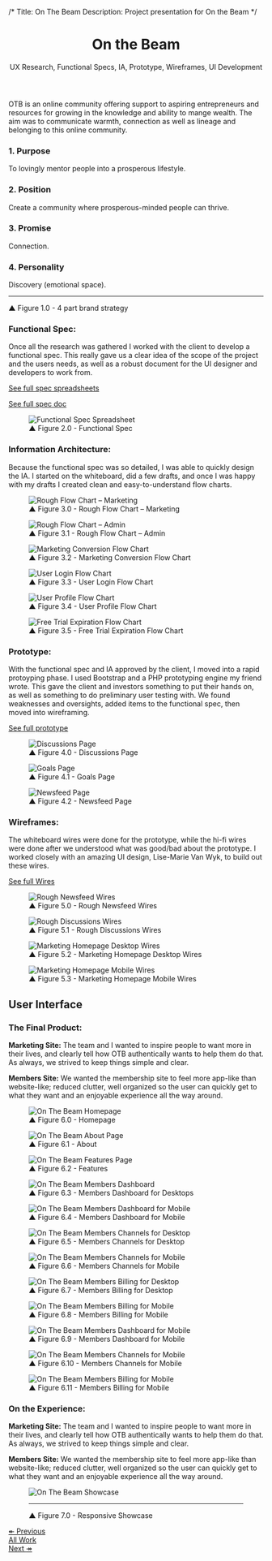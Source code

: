 /*
Title: On The Beam
Description: Project presentation for On the Beam
*/

<header class="page-header text-center">
	<div class="container">
		<div class="row">
			<div class="col-xs-12">
				<h1 class="title">On the Beam</h1>
				<div class="page-header-subtitle">UX Research, Functional Specs, IA, Prototype, Wireframes, UI Development</div>
			</div>
		</div>
	</div>
</header>

<!-- Project Intro -->
<section class="piece-intro bg-brand-white">
	<div class="container">
		<div class="row">
			<div class="col-md-8 col-md-offset-2">
				<p class="text-center lead libre">OTB is an online community offering support to aspiring entrepreneurs and resources for growing in the knowledge and ability to mange wealth. The aim was to communicate warmth, connection as well as lineage and belonging to this online community.</p>
			</div>
			<div class="col-sm-3">
				<h3 class="libre h4">1. Purpose</h3>
				<p>To lovingly mentor people into a prosperous lifestyle.</p>
			</div>
			<div class="col-sm-3">
				<h3 class="libre h4">2. Position</h3>
				<p>Create a community where prosperous-minded people can thrive.</p>
			</div>
			<div class="col-sm-3">
				<h3 class="libre h4">3. Promise</h3>
				<p>Connection.</p>
			</div>
			<div class="col-sm-3">
				<h3 class="libre h4">4. Personality</h3>
				<p>Discovery (emotional space).</p>
			</div>
		</div>
		<hr>
		<div class="row">
			<div class="col-xs-12">
				<figcaption class="libre"><span class="up-triangle">&#9650;</span> Figure 1.0 - 4 part brand strategy</figcaption>
			</div>
		</div>
	</div>
</section>

<!-- Functional Spec -->
<section class="functional-spec">
	<div class="container">
		<div class="row">
			<aside class="col-sm-4 col-md-3">
				<h3 class="libre h4">Functional Spec:</h3>
				<p>Once all the research was gathered I worked with the client to develop a functional spec.  This really gave us a clear idea of the scope of the project and the users needs, as well as a robust document for the UI designer and developers to work from.</p>
				<p><a href="https://docs.google.com/spreadsheet/ccc?key=0AjuYARr9qAjKdHNsa1ZXM2xHbnhhaGlxc0JrRWpjeXc&usp=sharing">See full spec spreadsheets</a></p>
				<p><a href="https://drive.google.com/file/d/0BzuYARr9qAjKcEt2bWhXSjh0Qnc/view?usp=sharing">See full spec doc</a></p>
			</aside>
			<div class="col-sm-8 col-md-8">
				<figure>
					<img src="../themes/smm/img/project-assets/otb/functional_spec.png" alt="Functional Spec Spreadsheet" class="img-responsive">
					<figcaption class="libre"><span class="up-triangle">&#9650;</span> Figure 2.0 - Functional Spec </figcaption>
				</figure>
			</div>
		</div>
	</div>
</section>

<!-- Information Architecture -->
<section class="info-architecture bg-brand-white">
	<div class="container">
		<div class="row">
			<aside class="col-sm-4 col-md-3">
				<h3 class="libre h4">Information Architecture:</h3>
				<p>Because the functional spec was so detailed, I was able to quickly design the IA.  I started on the whiteboard, did a few drafts, and once I was happy with my drafts I created clean and easy-to-understand flow charts.</p>
			</aside>
			<div class="col-sm-8 col-md-4">
				<figure>
					<img src="../themes/smm/img/project-assets/otb/rough-flow-chart-marketing.jpg" alt="Rough Flow Chart – Marketing" class="img-responsive">
					<figcaption class="libre"><span class="up-triangle">&#9650;</span> Figure 3.0 - Rough Flow Chart – Marketing</figcaption>
				</figure>
			</div>
			<div class="col-sm-8 col-sm-offset-4 col-md-4 col-md-offset-0">
				<figure>
					<img src="../themes/smm/img/project-assets/otb/rough-flow-chart-admin.jpg" alt="Rough Flow Chart – Admin" class="img-responsive">
					<figcaption class="libre"><span class="up-triangle">&#9650;</span> Figure 3.1 - Rough Flow Chart – Admin</figcaption>
				</figure>
			</div>
			<div class="col-sm-8 col-sm-offset-4 col-md-4 col-md-offset-3">
				<figure>
					<img src="../themes/smm/img/project-assets/otb/MarketingConversion_fc.jpg" alt="Marketing Conversion Flow Chart" class="img-responsive">
					<figcaption class="libre"><span class="up-triangle">&#9650;</span> Figure 3.2 - Marketing Conversion Flow Chart</figcaption>
				</figure>
			</div>
			<div class="col-sm-8 col-sm-offset-4 col-md-4 col-md-offset-0">
				<figure>
					<img src="../themes/smm/img/project-assets/otb/Login_fc.jpg" alt="User Login Flow Chart" class="img-responsive">
					<figcaption class="libre"><span class="up-triangle">&#9650;</span> Figure 3.3 - User Login Flow Chart</figcaption>
				</figure>
			</div>
			<div class="clearfix"></div>
			<div class="col-sm-8 col-sm-offset-4 col-md-4 col-md-offset-3">
				<figure>
					<img src="../themes/smm/img/project-assets/otb/Profile_fc.jpg" alt="User Profile Flow Chart" class="img-responsive">
					<figcaption class="libre"><span class="up-triangle">&#9650;</span> Figure 3.4 - User Profile Flow Chart</figcaption>
				</figure>
			</div>
			<div class="col-sm-8 col-sm-offset-4 col-md-4 col-md-offset-0">
				<figure>
					<img src="../themes/smm/img/project-assets/otb/After30DayTrial_fc.jpg" alt="Free Trial Expiration Flow Chart" class="img-responsive">
					<figcaption class="libre"><span class="up-triangle">&#9650;</span> Figure 3.5 - Free Trial Expiration Flow Chart</figcaption>
				</figure>
			</div>
		</div>
	</div>
</section>

<!-- Prototype -->
<section class="prototype">
	<div class="container">
		<div class="row">
			<aside class="col-sm-4 col-md-3">
				<h3 class="libre h4">Prototype:</h3>
				<p>With the functional spec and IA approved by the client, I moved into a rapid protoyping phase.  I used Bootstrap and a PHP prototyping engine my friend wrote.  This gave the client and investors something to put their hands on, as well as something to do preliminary user testing with.  We found weaknesses and oversights, added items to the functional spec, then moved into wireframing.</p>
				<p><a href="http://preview.sharpmachinemedia.com/onthebeam.com/">See full prototype</a></p>
			</aside>
			<div class="col-sm-8 col-md-8">
				<figure>
					<img src="../themes/smm/img/project-assets/otb/prototype_discussions.png" alt="Discussions Page" class="img-responsive">
					<figcaption class="libre"><span class="up-triangle">&#9650;</span> Figure 4.0 - Discussions Page</figcaption>
				</figure>
			</div>
			<div class="col-sm-8 col-sm-offset-4 col-md-8 col-md-offset-3">
				<figure>
					<img src="../themes/smm/img/project-assets/otb/prototype_goals.png" alt="Goals Page" class="img-responsive">
					<figcaption class="libre"><span class="up-triangle">&#9650;</span> Figure 4.1 - Goals Page</figcaption>
				</figure>
			</div>
			<div class="col-sm-8 col-sm-offset-4 col-md-8 col-md-offset-3">
				<figure>
					<img src="../themes/smm/img/project-assets/otb/prototype_newsfeed.png" alt="Newsfeed Page" class="img-responsive">
					<figcaption class="libre"><span class="up-triangle">&#9650;</span> Figure 4.2 - Newsfeed Page</figcaption>
				</figure>
			</div>
		</div>
	</div>
</section>

<!-- Wireframes -->
<section class="wireframes bg-brand-white">
	<div class="container">
		<div class="row">
			<aside class="col-sm-4 col-md-3">
				<h3 class="libre h4">Wireframes:</h3>
				<p>The whiteboard wires were done for the prototype, while the hi-fi wires were done after we understood what was good/bad about the prototype.  I worked closely with an amazing UI design, Lise-Marie Van Wyk, to build out these wires.</p>
				<p><a href="https://drive.google.com/file/d/0BzuYARr9qAjKeDhxWk1lQ2RKVUE/view?usp=sharing">See full Wires</a></p>
			</aside>
			<div class="col-sm-8 col-md-4">
				<figure>
					<img src="../themes/smm/img/project-assets/otb/Newsfeed_wires.jpg" alt="Rough Newsfeed Wires" class="img-responsive">
					<figcaption class="libre"><span class="up-triangle">&#9650;</span> Figure 5.0 - Rough Newsfeed Wires</figcaption>
				</figure>
			</div>
			<div class="col-sm-8 col-sm-offset-4 col-md-4 col-md-offset-0">
				<figure>
					<img src="../themes/smm/img/project-assets/otb/Discussions_wires.jpg" alt="Rough Discussions Wires" class="img-responsive">
					<figcaption class="libre"><span class="up-triangle">&#9650;</span> Figure 5.1 - Rough Discussions Wires</figcaption>
				</figure>
			</div>
			<div class="clearfix"></div>
			<div class="col-sm-8 col-sm-offset-4 col-md-8 col-md-offset-3">
				<figure>
					<img src="../themes/smm/img/project-assets/otb/On_The-Beam_Wires-10.jpg" alt="Marketing Homepage Desktop Wires" class="img-responsive">
					<figcaption class="libre"><span class="up-triangle">&#9650;</span> Figure 5.2 - Marketing Homepage Desktop Wires</figcaption>
				</figure>
			</div>
			<div class="col-sm-8 col-sm-offset-4 col-md-8 col-md-offset-3">
				<figure>
					<img src="../themes/smm/img/project-assets/otb/On_The-Beam_Wires-2.jpg" alt="Marketing Homepage Mobile Wires" class="img-responsive">
					<figcaption class="libre"><span class="up-triangle">&#9650;</span> Figure 5.3 - Marketing Homepage Mobile Wires</figcaption>
				</figure>
			</div>
		</div>
	</div>
</section>

<!-- Web -->
<section class="piece-bg" style="background-image:url(../themes/smm/img/project-assets/otb/otb-bg.jpg);">
	<h2 class="headline-inverse text-center">User Interface</h2>
</section>

<section class="piece-website">
	<div class="container">
		<div class="row">
			<aside class="col-sm-3 col-lg-2 hidden-xs">
				<h3 class="libre h4">The Final Product:</h3>
				<p><strong>Marketing Site:</strong> The team and I wanted to inspire people to want more in their lives, and clearly tell how OTB authentically wants to help them do that.  As always, we strived to keep things simple and clear.</p>
				<p><strong>Members Site:</strong> We wanted the membership site to feel more app-like than website-like; reduced clutter, well organized so the user can quickly get to what they want and an enjoyable experience all the way around.</p>
			</aside>
			<div class="col-sm-6 col-lg-8 piece-screenshot">
				<figure>
					<img src="../themes/smm/img/project-assets/otb/homepage.png" alt="On The Beam Homepage" class="img-responsive">
					<figcaption class="libre"><span class="up-triangle">&#9650;</span> Figure 6.0 - Homepage</figcaption>
				</figure>
			</div>
			<div class="col-sm-6 col-sm-offset-3 col-md-offset-2 col-lg-8">
				<figure>
					<img src="../themes/smm/img/project-assets/otb/about.png" alt="On The Beam About Page" class="img-responsive">
					<figcaption class="libre"><span class="up-triangle">&#9650;</span> Figure 6.1 - About</figcaption>
				</figure>
			</div>
			<div class="col-sm-6 col-sm-offset-3 col-md-offset-2 col-lg-8">
				<figure>
					<img src="../themes/smm/img/project-assets/otb/features.png" alt="On The Beam Features Page" class="img-responsive">
					<figcaption class="libre"><span class="up-triangle">&#9650;</span> Figure 6.2 - Features</figcaption>
				</figure>
			</div>
			<div class="col-sm-6 col-sm-offset-3 col-md-offset-2 col-lg-8">
				<div class="row">
					<div class="col-sm-12 col-md-9">
						<figure>
							<img src="../themes/smm/img/project-assets/otb/member-desktop.jpg" alt="On The Beam Members Dashboard" class="img-responsive">
							<figcaption class="libre"><span class="up-triangle">&#9650;</span> Figure 6.3 - Members Dashboard for Desktops</figcaption>
						</figure>
					</div>
					<div class="col-sm-3 hidden-sm">
						<figure>
							<img src="../themes/smm/img/project-assets/otb/member-mobile.jpg" alt="On The Beam Members Dashboard for Mobile" class="img-responsive">
							<figcaption class="libre"><span class="up-triangle">&#9650;</span> Figure 6.4 - Members Dashboard for Mobile</figcaption>
						</figure>
					</div>
				</div>
			</div>
			<div class="col-sm-6 col-sm-offset-3 col-md-offset-2 col-lg-8">
				<div class="row">
					<div class="col-sm-12 col-md-9">
						<figure>
							<img src="../themes/smm/img/project-assets/otb/member-desktop-channels.jpg" alt="On The Beam Members Channels for Desktop" class="img-responsive">
							<figcaption class="libre"><span class="up-triangle">&#9650;</span> Figure 6.5 - Members Channels for Desktop</figcaption>
						</figure>
					</div>
					<div class="col-sm-3 hidden-sm">
						<figure>
							<img src="../themes/smm/img/project-assets/otb/member-mobile-channels.jpg" alt="On The Beam Members Channels for Mobile" class="img-responsive">
							<figcaption class="libre"><span class="up-triangle">&#9650;</span> Figure 6.6 - Members Channels for Mobile</figcaption>
						</figure>
					</div>
				</div>
			</div>
			<div class="col-sm-6 col-sm-offset-3 col-md-offset-2 col-lg-8">
				<div class="row">
					<div class="col-sm-12 col-md-9">
						<figure>
							<img src="../themes/smm/img/project-assets/otb/member-desktop-billing.jpg" alt="On The Beam Members Billing for Desktop" class="img-responsive">
							<figcaption class="libre"><span class="up-triangle">&#9650;</span> Figure 6.7 - Members Billing for Desktop</figcaption>
						</figure>
					</div>
					<div class="col-sm-3 hidden-sm">
						<figure>
							<img src="../themes/smm/img/project-assets/otb/member-mobile-billing.jpg" alt="On The Beam Members Billing for Mobile" class="img-responsive">
							<figcaption class="libre"><span class="up-triangle">&#9650;</span> Figure 6.8 - Members Billing for Mobile</figcaption>
						</figure>
					</div>
				</div>
			</div>
			<div class="col-sm-6 col-sm-offset-3 col-md-offset-2 col-lg-8 visible-sm">
				<div class="row">
					<div class="col-sm-4">
						<figure>
							<img src="../themes/smm/img/project-assets/otb/member-mobile.jpg" alt="On The Beam Members Dashboard for Mobile" class="img-responsive">
							<figcaption class="libre"><span class="up-triangle">&#9650;</span> Figure 6.9 - Members Dashboard for Mobile</figcaption>
						</figure>
					</div>
					<div class="col-sm-4">
						<figure>
							<img src="../themes/smm/img/project-assets/otb/member-mobile-channels.jpg" alt="On The Beam Members Channels for Mobile" class="img-responsive">
							<figcaption class="libre"><span class="up-triangle">&#9650;</span> Figure 6.10 - Members Channels for Mobile</figcaption>
						</figure>
					</div>
					<div class="col-sm-4">
						<figure>
							<img src="../themes/smm/img/project-assets/otb/member-mobile-billing.jpg" alt="On The Beam Members Billing for Mobile" class="img-responsive">
							<figcaption class="libre"><span class="up-triangle">&#9650;</span> Figure 6.11 - Members Billing for Mobile</figcaption>
						</figure>
					</div>
				</div>
			</div>
			<aside class="col-sm-3 col-lg-2 visible-xs">
				<h3 class="libre h4">On the Experience:</h3>
				<p><strong>Marketing Site:</strong> The team and I wanted to inspire people to want more in their lives, and clearly tell how OTB authentically wants to help them do that.  As always, we strived to keep things simple and clear.</p>
				<p><strong>Members Site:</strong> We wanted the membership site to feel more app-like than website-like; reduced clutter, well organized so the user can quickly get to what they want and an enjoyable experience all the way around.</p>
			</aside>
		</div>
	</div>
</section>

<!-- Responsive Showcase -->
<section class="piece-showcase bg-brand-white">
	<div class="container">
		<div class="row">
			<div class="col-md-12">
				<figure>
					<img src="../themes/smm/img/project-assets/otb/otb_responsive.png" alt="On The Beam Showcase" class="img-responsive">
					<hr>
					<figcaption class="libre"><span class="up-triangle">&#9650;</span> Figure 7.0 - Responsive Showcase</figcaption>
				</figure>
			</div>
		</div>
	</div>
</section>

<section id="work-pager" class="bg-brand-red">
	<div class="container">
		<div class="row">
			<div class="col-md-8 col-md-offset-2">
				<div class="row">
					<div class="col-sm-4">
						<a href="bjm" class="btn btn-lg btn-black btn-block">&#8606; Previous</a>
					</div>
					<div class="col-sm-4">
						<a href="../#work" class="btn btn-lg btn-black btn-block">All Work</a>
					</div>
					<div class="col-sm-4">
						<a href="beauty-i-am" class="btn btn-lg btn-black btn-block">Next <span class="right-arrow">&#8608;</span></a>
					</div>
				</div>
			</div>
		</div>
	</div>
</section>
